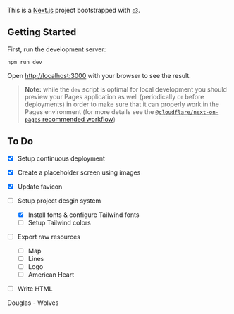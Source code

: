 This is a [Next.js](https://nextjs.org/) project bootstrapped with [`c3`](https://developers.cloudflare.com/pages/get-started/c3).

## Getting Started

First, run the development server:

```bash
npm run dev
```

Open [http://localhost:3000](http://localhost:3000) with your browser to see the result.

> __Note:__ while the `dev` script is optimal for local development you should preview your Pages application as well (periodically or before deployments) in order to make sure that it can properly work in the Pages environment (for more details see the [`@cloudflare/next-on-pages` recommended workflow](https://github.com/cloudflare/next-on-pages/blob/05b6256/internal-packages/next-dev/README.md#recommended-workflow))


## To Do
- [x] Setup continuous deployment
- [x] Create a placeholder screen using images
- [x] Update favicon 
- [ ] Setup project desgin system
  - [x] Install fonts & configure Tailwind fonts
  - [ ] Setup Tailwind colors
- [ ] Export raw resources
  - [ ] Map
  - [ ] Lines
  - [ ] Logo
  - [ ] American Heart
- [ ] Write HTML


Douglas - Wolves